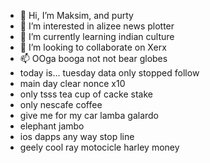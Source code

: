 - 👋 Hi, I’m Maksim, and purty
- 👀 I’m interested in alizee news plotter
- 🌱 I’m currently learning indian culture
- 💞️ I’m looking to collaborate on Xerx
- 📫 OOga booga not not bear globes
- today is... tuesday data only stopped follow
- main day clear nonce x10
- only tsss tea cup of cacke stake
- only nescafe coffee
- give me for my car lamba galardo
- elephant jambo
- ios dapps any way stop line
- geely cool ray motocicle harley money
